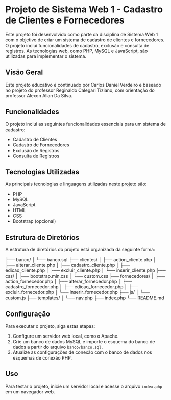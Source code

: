 # Projeto de Sistema Web 1 - Cadastro de Clientes e Fornecedores

Este projeto foi desenvolvido como parte da disciplina de Sistema Web 1 com o objetivo de criar um sistema de cadastro de clientes e fornecedores. O projeto inclui funcionalidades de cadastro, exclusão e consulta de registros. As tecnologias web, como PHP, MySQL e JavaScript, são utilizadas para implementar o sistema.

## Visão Geral

Este projeto educativo é continuado por Carlos Daniel Verdeiro e baseado no projeto do professor Reginaldo Calegari Tiziano, com orientação do professor Alexon Allan Da Silva.

## Funcionalidades

O projeto inclui as seguintes funcionalidades essenciais para um sistema de cadastro:

- Cadastro de Clientes
- Cadastro de Fornecedores
- Exclusão de Registros
- Consulta de Registros

## Tecnologias Utilizadas

As principais tecnologias e linguagens utilizadas neste projeto são:

- PHP
- MySQL
- JavaScript
- HTML
- CSS
- Bootstrap (opcional)

## Estrutura de Diretórios

A estrutura de diretórios do projeto está organizada da seguinte forma:

├── banco/
│ └── banco.sql
├── clientes/
│ ├── action_cliente.php
│ ├── alterar_cliente.php
│ ├── cadastro_cliente.php
│ ├── edicao_cliente.php
│ ├── excluir_cliente.php
│ └── inserir_cliente.php
├── css/
│ ├── bootstrap.min.css
│ └── custom.css
├── fornecedores/
│ ├── action_fornecedor.php
│ ├── alterar_fornecedor.php
│ ├── cadastro_fornecedor.php
│ ├── edicao_fornecedor.php
│ ├── excluir_fornecedor.php
│ └── inserir_fornecedor.php
├── js/
│ └── custom.js
├── templates/
│ └── nav.php
├── index.php
└── README.md

## Configuração

Para executar o projeto, siga estas etapas:

1. Configure um servidor web local, como o Apache.
2. Crie um banco de dados MySQL e importe o esquema do banco de dados a partir do arquivo `banco/banco.sql`.
3. Atualize as configurações de conexão com o banco de dados nos esquemas de conexão PHP.

## Uso

Para testar o projeto, inicie um servidor local e acesse o arquivo `index.php` em um navegador web.